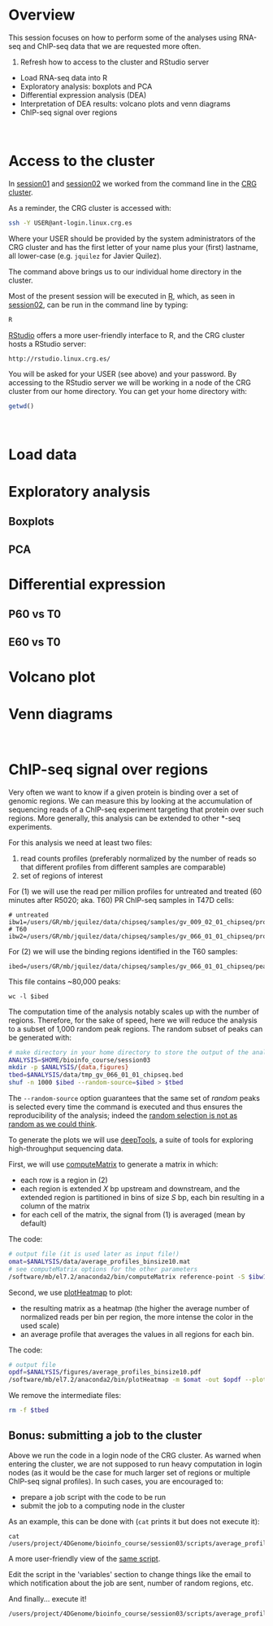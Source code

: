 # Overview

This session focuses on how to perform some of the analyses using RNA-seq and ChIP-seq data that we are requested more often.
1. Refresh how to access to the cluster and RStudio server
- Load RNA-seq data into R
- Exploratory analysis: boxplots and PCA
- Differential expression analysis (DEA)
- Interpretation of DEA results: volcano plots and venn diagrams
- ChIP-seq signal over regions

<br>

# Access to the cluster

In [session01](https://github.com/4DGenome/bioinfo_course/tree/master/session01) and [session02](https://github.com/4DGenome/bioinfo_course/tree/master/session02) we worked from the command line in the [CRG cluster](http://www.linux.crg.es/index.php/Main_Page).

As a reminder, the CRG cluster is accessed with:
```bash
ssh -Y USER@ant-login.linux.crg.es
```
Where your USER should be provided by the system administrators of the CRG cluster and has the first letter of your name plus your (first) lastname, all lower-case (e.g. `jquilez` for Javier Quilez).

The command above brings us to our individual home directory in the cluster.

Most of the present session will be executed in [R](https://www.r-project.org/), which, as seen in [session02](https://github.com/4DGenome/bioinfo_course/tree/master/session02), can be run in the command line by typing:
```bash
R
```

[RStudio](https://www.rstudio.com/) offers a more user-friendly interface to R, and the CRG cluster hosts a RStudio server:
```
http://rstudio.linux.crg.es/
```
You will be asked for your USER (see above) and your password. By accessing to the RStudio server we will be working in a node of the CRG cluster from our home directory. You can get your home directory with:
```R
getwd()
```

<br>

# Load data

# Exploratory analysis

## Boxplots

## PCA

# Differential expression

## P60 vs T0

## E60 vs T0

# Volcano plot

# Venn diagrams

<br>

# ChIP-seq signal over regions

Very often we want to know if a given protein is binding over a set of genomic regions. We can measure this by looking at the accumulation of sequencing reads of a ChIP-seq experiment targeting that protein over such regions. More generally, this analysis can be extended to other \*-seq experiments.

For this analysis we need at least two files:
1. read counts profiles (preferably normalized by the number of reads so that different profiles from different samples are comparable)
2. set of regions of interest

For (1) we will use the read per million profiles for untreated and treated (60 minutes after R5020; aka. T60) PR ChIP-seq samples in T47D cells:
```
# untreated
ibw1=/users/GR/mb/jquilez/data/chipseq/samples/gv_009_02_01_chipseq/profiles/hg38_mmtv/single_end/gv_009_02_01_chipseq.rpm.bw
# T60
ibw2=/users/GR/mb/jquilez/data/chipseq/samples/gv_066_01_01_chipseq/profiles/hg38_mmtv/single_end/gv_066_01_01_chipseq.rpm.bw
```

For (2) we will use the binding regions identified in the T60 samples:
```
ibed=/users/GR/mb/jquilez/data/chipseq/samples/gv_066_01_01_chipseq/peaks/macs2/hg38_mmtv/with_control/single_end/gv_066_01_01_chipseq_peaks.narrowPeak
```

This file contains ~80,000 peaks:
```
wc -l $ibed
```
The computation time of the analysis notably scales up with the number of regions. Therefore, for the sake of speed, here we will reduce the analysis to a subset of 1,000 random peak regions. The random subset of peaks can be generated with:
```bash
# make directory in your home directory to store the output of the analysis
ANALYSIS=$HOME/bioinfo_course/session03
mkdir -p $ANALYSIS/{data,figures}
tbed=$ANALYSIS/data/tmp_gv_066_01_01_chipseq.bed
shuf -n 1000 $ibed --random-source=$ibed > $tbed
```
The `--random-source` option guarantees that the same set of _random_ peaks is selected every time the command is executed and thus ensures the reproducibility of the analysis; indeed the [random selection is not as random as we could think](https://www.random.org/randomness/).

To generate the plots we will use [deepTools](http://deeptools.readthedocs.io/en/latest/index.html), a suite of tools for exploring high-throughput sequencing data.

First, we will use [computeMatrix](http://deeptools.readthedocs.io/en/latest/content/tools/computeMatrix.html) to generate a matrix in which:
- each row is a region in (2)
- each region is extended _X_ bp upstream and downstream, and the extended region is partitioned in bins of size _S_ bp, each bin resulting in a column of the matrix
- for each cell of the matrix, the signal from (1) is averaged (mean by default)

The code:
```bash
# output file (it is used later as input file!)
omat=$ANALYSIS/data/average_profiles_binsize10.mat
# see computeMatrix options for the other parameters
/software/mb/el7.2/anaconda2/bin/computeMatrix reference-point -S $ibw1 $ibw2 -R $tbed -out $omat --referencePoint=center --binSize=10 --upstream=1000 --downstream=1000 --numberOfProcessors=10
```

Second, we use [plotHeatmap](http://deeptools.readthedocs.io/en/latest/content/tools/plotHeatmap.html) to plot:
- the resulting matrix as a heatmap (the higher the average number of normalized reads per bin per region, the more intense the color in the used scale)
- an average profile that averages the values in all regions for each bin.

The code:
```bash
# output file
opdf=$ANALYSIS/figures/average_profiles_binsize10.pdf
/software/mb/el7.2/anaconda2/bin/plotHeatmap -m $omat -out $opdf --plotFileFormat pdf --heatmapHeight 10 --heatmapWidth 8 --xAxisLabel='' --startLabel='' --endLabel='' --colorMap=Blues --perGroup --refPointLabel='Peak' --regionsLabel T60-peaks --legendLocation=best --samplesLabel Untreated T60
```

We remove the intermediate files:
```bash
rm -f $tbed
```

## Bonus: submitting a job to the cluster

Above we run the code in a login node of the CRG cluster. As warned when entering the cluster, we are not supposed to run heavy computation in login nodes (as it would be the case for much larger set of regions or multiple ChIP-seq signal profiles). In such cases, you are encouraged to:
- prepare a job script with the code to be run
- submit the job to a computing node in the cluster

As an example, this can be done with (`cat` prints it but does not execute it):
```
cat /users/project/4DGenome/bioinfo_course/session03/scripts/average_profiles.sh
```
A more user-friendly view of the [same script](https://github.com/4DGenome/bioinfo_course/blob/master/session03/scripts/average_profiles.sh).

Edit the script in the 'variables' section to change things like the email to which notification about the job are sent, number of random regions, etc.

And finally... execute it!
```
/users/project/4DGenome/bioinfo_course/session03/scripts/average_profiles.sh
```

